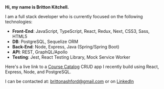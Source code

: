 **Hi, my name is Britton Kitchell.**

I am a full stack developer who is currently focused on the following technologies:  
  
- **Front-End**: JavaScript, TypeScript, React, Redux, Next, CSS3, Sass, HTML5  
- **DB**: PostgreSQL, Sequelize ORM   
- **Back-End**: Node, Express, Java (Spring/Spring Boot)  
- **API**: REST, GraphQL/Apollo   
- **Testing**: Jest, React Testing Library, Mock Service Worker  
  
  
  
Here's a live link to a [Course Catalog](https://course-catalog-frontend-heroku.herokuapp.com/) CRUD app I recently build using React, Express, Node, and PostgreSQL. 

I can be contacted at: brittonashford@gmail.com or on [LinkedIn](https://www.linkedin.com/in/britton-kitchell/)
